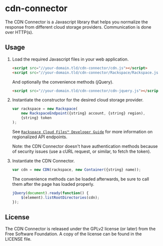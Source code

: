 cdn-connector
=============

The CDN Connector is a Javascript library that helps you normalize the response
from different cloud storage providers. Communication is done over HTTP(s).

Usage
-----

1. Load the required Javascript files in your web application.

    ``` html
    <script src="//your-domain.tld/cdn-connector/cdn.js"></script>
    <script src="//your-domain.tld/cdn-connector/Rackspace/Rackspace.js"></script>
    ```

    And optionally the convenience methods (jQuery).

    ``` html
    <script src="//your-domain.tld/cdn-connector/cdn-jquery.js"></script>
    ```

2. Instantiate the constructor for the desired cloud storage provider.

    ``` js
    var rackspace = new Rackspace(
        new RackspaceEndpoint({string} account, {string} region),
        {string} token
    );
    ```

    See [`Rackspace Cloud Files™ Developer Guide`](http://docs.rackspace.com/files/api/v1/cf-devguide/content/Service-Access-Endpoints-d1e003.html)
    for more information on regionalized API endpoints.

    Note: the CDN Connector doesn't have authentication methods because of
    security issues (use a cURL request, or similar, to fetch the token).

3. Instantiate the CDN Connector.

    ``` js
    var cdn = new CDN(rackspace, new Container({string} name));
    ```

    The convenience methods can be loaded afterwards, be sure to call them after
    the page has loaded properly.

    ``` js
    jQuery(document).ready(function() {
        $(element).listRootDirectories(cdn);
    });
    ```

License
-------

The CDN Connector is released under the GPLv2 license (or later) from the Free
Software Foundation. A copy of the license can be found in the LICENSE file.
